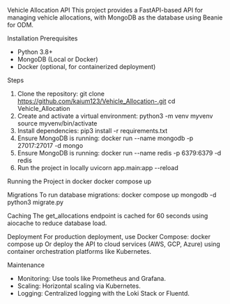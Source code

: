 Vehicle Allocation API
This project provides a FastAPI-based API for managing vehicle allocations, with MongoDB as the database using Beanie for ODM.

Installation
Prerequisites
- Python 3.8+
- MongoDB (Local or Docker)
- Docker (optional, for containerized deployment)

Steps
1. Clone the repository:
   git clone https://github.com/kaium123/Vehicle_Allocation-.git
   cd Vehicle_Allocation
2. Create and activate a virtual environment:
   python3 -m venv myvenv
   source myvenv/bin/activate
3. Install dependencies:
   pip3 install -r requirements.txt
4. Ensure MongoDB is running:
   docker run --name mongodb -p 27017:27017 -d mongo
5. Ensure MongoDB is running:
   docker run --name redis -p 6379:6379 -d redis
6. Run the project in locally
   uvicorn app.main:app --reload

Running the Project in docker
   docker compose up

Migrations
   To run database migrations:
   docker compose up mongodb -d
   python3 migrate.py

Caching
   The get_allocations endpoint is cached for 60 seconds using aiocache to reduce database load.

Deployment
   For production deployment, use Docker Compose:
   docker compose up
   Or deploy the API to cloud services (AWS, GCP, Azure) using container orchestration platforms like Kubernetes.

Maintenance
- Monitoring: Use tools like Prometheus and Grafana.
- Scaling: Horizontal scaling via Kubernetes.
- Logging: Centralized logging with the Loki Stack or Fluentd.
